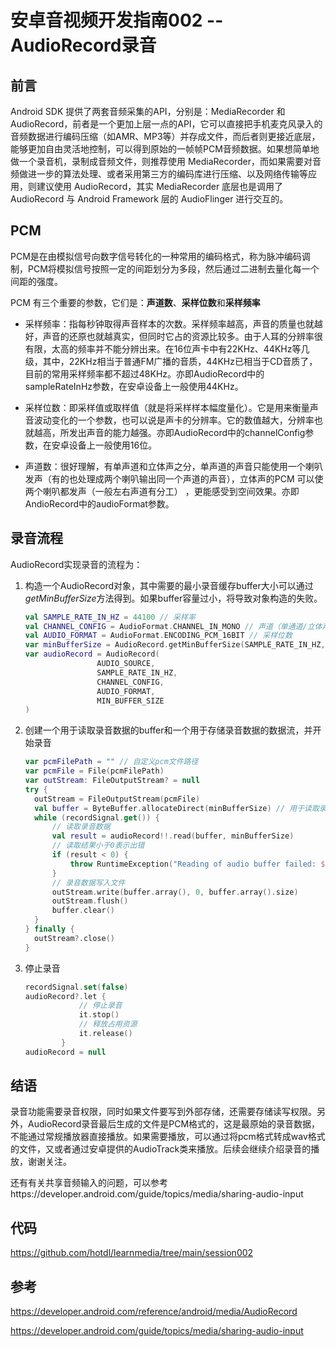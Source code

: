 # 安卓音视频开发指南002 -- AudioRecord录音



## 前言

Android SDK 提供了两套音频采集的API，分别是：MediaRecorder 和 AudioRecord，前者是一个更加上层一点的API，它可以直接把手机麦克风录入的音频数据进行编码压缩（如AMR、MP3等）并存成文件，而后者则更接近底层，能够更加自由灵活地控制，可以得到原始的一帧帧PCM音频数据。如果想简单地做一个录音机，录制成音频文件，则推荐使用 MediaRecorder，而如果需要对音频做进一步的算法处理、或者采用第三方的编码库进行压缩、以及网络传输等应用，则建议使用 AudioRecord，其实 MediaRecorder 底层也是调用了 AudioRecord 与 Android Framework 层的 AudioFlinger 进行交互的。



## PCM

PCM是在由模拟信号向数字信号转化的一种常用的编码格式，称为脉冲编码调制，PCM将模拟信号按照一定的间距划分为多段，然后通过二进制去量化每一个间距的强度。

PCM 有三个重要的参数，它们是：**声道数**、**采样位数**和**采样频率**

- 采样频率：指每秒钟取得声音样本的次数。采样频率越高，声音的质量也就越好，声音的还原也就越真实，但同时它占的资源比较多。由于人耳的分辨率很有限，太高的频率并不能分辨出来。在16位声卡中有22KHz、44KHz等几级，其中，22KHz相当于普通FM广播的音质，44KHz已相当于CD音质了，目前的常用采样频率都不超过48KHz。亦即AudioRecord中的sampleRateInHz参数，在安卓设备上一般使用44KHz。

- 采样位数：即采样值或取样值（就是将采样样本幅度量化）。它是用来衡量声音波动变化的一个参数，也可以说是声卡的分辨率。它的数值越大，分辨率也就越高，所发出声音的能力越强。亦即AudioRecord中的channelConfig参数，在安卓设备上一般使用16位。
- 声道数：很好理解，有单声道和立体声之分，单声道的声音只能使用一个喇叭发声（有的也处理成两个喇叭输出同一个声道的声音），立体声的PCM 可以使两个喇叭都发声（一般左右声道有分工） ，更能感受到空间效果。亦即AndioRecord中的audioFormat参数。



## 录音流程

AudioRecord实现录音的流程为：

1. 构造一个AudioRecord对象，其中需要的最小录音缓存buffer大小可以通过*getMinBufferSize*方法得到。如果buffer容量过小，将导致对象构造的失败。

   ```kotlin
   val SAMPLE_RATE_IN_HZ = 44100 // 采样率
   val CHANNEL_CONFIG = AudioFormat.CHANNEL_IN_MONO // 声道（单通道/立体声）
   val AUDIO_FORMAT = AudioFormat.ENCODING_PCM_16BIT // 采样位数
   var minBufferSize = AudioRecord.getMinBufferSize(SAMPLE_RATE_IN_HZ, CHANNEL_CONFIG, AUDIO_FORMAT)
   var audioRecord = AudioRecord(
                   AUDIO_SOURCE,
                   SAMPLE_RATE_IN_HZ,
                   CHANNEL_CONFIG,
                   AUDIO_FORMAT,
                   MIN_BUFFER_SIZE
   )
   ```

2. 创建一个用于读取录音数据的buffer和一个用于存储录音数据的数据流，并开始录音

   ```kotlin
   var pcmFilePath = "" // 自定义pcm文件路径
   var pcmFile = File(pcmFilePath)
   var outStream: FileOutputStream? = null
   try {
     outStream = FileOutputStream(pcmFile)
     val buffer = ByteBuffer.allocateDirect(minBufferSize) // 用于读取录音数据的buffer
     while (recordSignal.get()) {
         // 读取录音数据
         val result = audioRecord!!.read(buffer, minBufferSize)
         // 读取结果小于0表示出错
         if (result < 0) {
             throw RuntimeException("Reading of audio buffer failed: ${getBufferReadFailureReason(result)}")
         }
         // 录音数据写入文件
         outStream.write(buffer.array(), 0, buffer.array().size)
         outStream.flush()
         buffer.clear()
     }
   } finally {
     outStream?.close()
   }
   
   ```

3. 停止录音

   ```kotlin
   recordSignal.set(false)
   audioRecord?.let {
               // 停止录音
               it.stop()
               // 释放占用资源
               it.release()
           }
   audioRecord = null
   ```



## 结语

录音功能需要录音权限，同时如果文件要写到外部存储，还需要存储读写权限。另外，AudioRecord录音最后生成的文件是PCM格式的，这是最原始的录音数据，不能通过常规播放器直接播放。如果需要播放，可以通过将pcm格式转成wav格式的文件，又或者通过安卓提供的AudioTrack类来播放。后续会继续介绍录音的播放，谢谢关注。

还有有关共享音频输入的问题，可以参考https://developer.android.com/guide/topics/media/sharing-audio-input



## 代码

https://github.com/hotdl/learnmedia/tree/main/session002



## 参考

https://developer.android.com/reference/android/media/AudioRecord

https://developer.android.com/guide/topics/media/sharing-audio-input